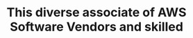 ---
layout: answer
title: "This diverse associate of AWS Software Vendors and skilled"
blurb: "<p>Skilled help can be found in the Amazon Partner Network.</p>
<p>This question hits the AWS Practitioner Exam objective that asks test takers to be aware"
quid: 263
---